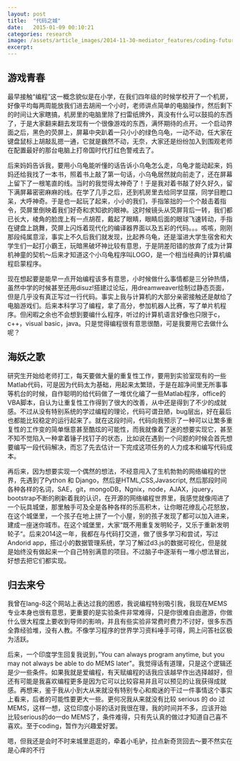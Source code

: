 ```yaml
---
layout: post
title:  "代码之城"
date:   2015-01-09 00:10:21
categories: research
image: /assets/article_images/2014-11-30-mediator_features/coding-future.JPG
excerpt: 
---
```

## 游戏青春

最早接触“编程”这一概念貌似是在小学，在我们四年级的时候学校开了一个机房，好像平均每两周能放我们进去胡闹一个小时，老师讲点简单的电脑操作，然后剩下的时间让大家瞎搞，机房里的电脑里除了扫雷纸牌外，真没有什么可以鼓捣的东西了，于是大家翻来翻去发现有一个很像游戏的东西，满怀期待的点开。一个启动界面之后，黑色的荧屏上，屏幕中央趴着一只小小的绿色乌龟，一动不动，任大家在键盘鼠标上胡敲乱摁一通，它就是巍然不动，无奈，大家还是纷纷加入到围观老师在配置最好的那台电脑上打帝国时代打红色警戒去了。

后来妈妈告诉我，要用小乌龟能听懂的话告诉小乌龟怎么走，乌龟才能动起来，妈妈还给我找了一本书，照着书上敲了第一句话，小乌龟居然就向前走了，还在屏幕上留下了一根笔直的线。当时的我觉得太神奇了！于是我对着书敲了好久好久，留下满屏幕密密麻麻的线。在学了几手之后，还到机房里去给同学显摆，同学目瞪口呆，大呼神奇。于是也一起玩了起来，小小的我们，手指笨拙的一个个敲击着指令，荧屏里倒映着我们好奇和求知欲的眼神。这时候镜头从荧屏背后一转，我们都已长大，棱角的脸庞上有一点胡茬，戴起了眼睛，眼睛后面的眼球飞速转动，手指在键盘上跳舞，荧屏上闪烁着现代化的编译器界面以及五彩的代码。。。咳咳，刚刚那段纯属意淫，事实上不久后我们就发现，比起养乌龟，还是溜进大学生宿舍和大学生们一起打小霸王，玩暗黑破坏神比较有意思，于是阴差阳错的放弃了成为计算机神童的契机～后来才知道这个小乌龟程序叫LOGO，是一个相当经典的计算机编程启蒙程序。

现在想起要是能早一点开始编程该多有意思，小时候做什么事情都是三分钟热情，虽然中学的时候甚至还用disuz!搭建过论坛，用dreamweaver绘制过静态页面，但是几乎没有真正写过一行代码。事实上我与计算机的大部分亲密接触还是献给了电脑游戏们。后来本科学习了编程，拿了高分，参加机器人比赛，写了单片机程序。但闲暇之余也不会想到要编什么程序，听过的计算机语言好像也只限于c，c++，visual basic，java。只是觉得编程很有意思很酷，可是我要用它去做什么呢？

## 海妖之歌

研究生开始给老师打工，每天要做大量的重复性工作，要用到实验室现有的一些Matlab代码，可是因为代码太为基础，用起来太繁琐，于是在超净间里无所事事等机台的时候，自作聪明的给代码做了一堆优化编了一些Matlab程序，office的VBA脚本，自认为让重复性工作得到了很大的改善，从中还是得到了不少的成就感。不过从没有特别系统的学过编程的理论，代码可谓丑陋，bug层出，好在最后也都能比较稳定的运行起来了。就在这段时间，代码向我预示了一种可以让繁多重复性的工作变的简单惬意甚至酷炫的可能性，而我就像着了迷的想要实现它，甚至不知不觉陷入一种拿着锤子找钉子的状态，比如说在遇到一个问题的时候会首先想要编写一段代码解决，而忘了先去估计一下完成这项任务的人力成本和编写代码成本。

再后来，因为想要实现一个偶然的想法，不经意闯入了生机勃勃的网络编程的世界，先遇到了Python 和 Django，然后是HTML,CSS,Javascript, 然后那段时间各种各样的名词，SAE，git，mongoDB，Ngnix，node，AJAX，jquery，bootstrap不断的刷新着我的认识，在开源的网络编程世界里，我感觉就像闯进了一个玩具城堡，那里触手可及全是各种各样的乐高积木，让你眼花缭乱心花怒放，在这个城堡里，一个孩子在地上拼了一个小屋，别的孩子发现了都可以加入进来，建成一座迷你城市。在这个城堡里，大家“既不用重复发明轮子，又乐于重新发明轮子“。后来2014这一年，我都在与代码打交道，做了很多学习和尝试，写过Andorid app，搭过小的数据管理系统，学习了解过d3.js的数据可视化，但是就是始终没有做起来一个自己特别满意的项目。不过脑子中逐渐有一堆小想法冒出，好想去把它们都实现。

## 归去来兮
我曾在lang-8这个网站上表达过我的困惑，我说编程特别吸引我，我现在MEMS专业本身也很有意思，更重要的是实验条件非常难得，只是你很难自由遨游，你做什么很大程度上要收到导师的影响，并且有些实验非常费时费力不讨好，很多东西全靠经验堆，没有人教。不像学习程序的世界学习资料唾手可得，网上问答社区极为活跃。

后来，一个印度学生回复我说到，”You can always program anytime, but you may not always be able to do MEMS later"。我觉得话有道理，只是这个逻辑还是少一些条件。如果我就是爱编程，有天赋编程的话我应该越早作出选择越好，但还有可能是我喜欢编程更多是因为它可以比较容易并且可以预见的让我获得成就感。再想来，鉴于我从小到大从来就没有特别专心和痴迷的干过一件事情这个事实上看来，后者的可能性要更大一些。更何况我从来就没有比较 serious 的 do 过 MEMS，这样一想，这位印度小哥的话对我很在理，我的时间并不多，应该开始比较serious的do一do MEMS了，条件难得，只有先认真的做过才知道自己喜不喜欢。至于coding，暂作为兴趣爱好罢。

嗯，但我还是会时不时来城里逛逛的，牵着小毛驴，拉点新奇货回去～要不然实在是心痒的不行










